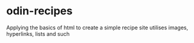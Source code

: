 # odin-recipes
Applying the basics of html to create a simple recipe site
utilises images, hyperlinks, lists and such